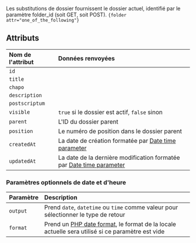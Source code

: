 Les substitutions de dossier fournissent le dossier actuel, identifié par le paramètre folder_id (soit GET, soit POST).
`{folder attr="one_of_the_following"}`

## Attributs

| Nom de l'attribut | Données renvoyées                                                                                          |
|:------------------|:-------------------------------------------------------------------------------------------------------|
| `id`              | 	                                                                                                      |
| `title`           |                                                                                                        |
| `chapo`           | 	                                                                                                      |
| ` description `   | 	 	                                                                                                    |
| ` postscriptum `  | 	 	 	                                                                                                  |
| ` visible `       | 	 	 	`true` si le dossier est actif, `false` sinon                                                 |
| ` parent `        | 	 	 	L'ID du dossier parent                                                                           |
| ` position `      | 	 	 	Le numéro de position dans le dossier parent                                                              |
| ` createdAt `     | 	 	 	La date de création formatée par  [Date time parameter](#date-time-optional-parameters)          |
| ` updatedAt `     | 	 	 	La date de la dernière modification formatée par  [Date time parameter](#date-time-optional-parameters) |

### Paramètres optionnels de date et d'heure
| Paramètre | Description                                                                                                                                             |
|:----------|:--------------------------------------------------------------------------------------------------------------------------------------------------------|
| `output`  | Prend `date`, `datetime` ou `time` comme valeur pour sélectionner le type de retour                                                                                    |
| `format`  | Prend un [PHP date format](https://www.php.net/manual/fr/datetime.format.php),  le format de la locale actuelle sera utilisé si ce paramètre est vide |